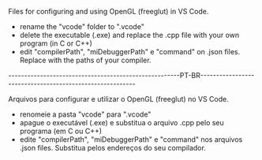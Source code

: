 
Files for configuring and using OpenGL (freeglut) in VS Code.

- rename the "vcode" folder to ".vcode"
- delete the executable (.exe) and replace the .cpp file with your own program (in C or C++)
- edit "compilerPath", "miDebuggerPath" e "command" on .json files. Replace with the paths of your compiler.

------------------------------------------------------PT-BR---------------------------------------------------------

Arquivos para configurar e utilizar o OpenGL (freeglut) no VS Code.  

- renomeie a pasta "vcode" para ".vcode" 
- apague o executável (.exe) e substitua o arquivo .cpp pelo seu programa (em C ou C++)
- edite "compilerPath", "miDebuggerPath" e "command" nos arquivos .json files. Substitua pelos endereços do seu compilador.
